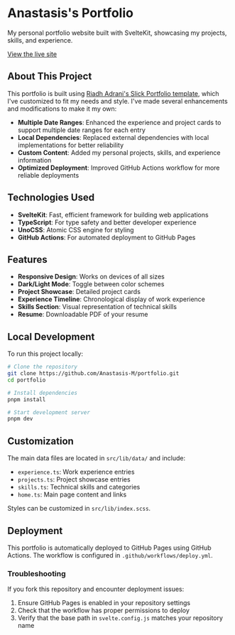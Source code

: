 # Anastasis's Portfolio

My personal portfolio website built with SvelteKit, showcasing my projects, skills, and experience.

[View the live site](https://anastasis.dev)

## About This Project

This portfolio is built using [Riadh Adrani's Slick Portfolio template](https://github.com/RiadhAdrani/slick-portfolio-svelte), which I've customized to fit my needs and style. I've made several enhancements and modifications to make it my own:

- **Multiple Date Ranges**: Enhanced the experience and project cards to support multiple date ranges for each entry
- **Local Dependencies**: Replaced external dependencies with local implementations for better reliability
- **Custom Content**: Added my personal projects, skills, and experience information
- **Optimized Deployment**: Improved GitHub Actions workflow for more reliable deployments

## Technologies Used

- **SvelteKit**: Fast, efficient framework for building web applications
- **TypeScript**: For type safety and better developer experience
- **UnoCSS**: Atomic CSS engine for styling
- **GitHub Actions**: For automated deployment to GitHub Pages

## Features

- **Responsive Design**: Works on devices of all sizes
- **Dark/Light Mode**: Toggle between color schemes
- **Project Showcase**: Detailed project cards
- **Experience Timeline**: Chronological display of work experience
- **Skills Section**: Visual representation of technical skills
- **Resume**: Downloadable PDF of your resume

## Local Development

To run this project locally:

```bash
# Clone the repository
git clone https://github.com/Anastasis-M/portfolio.git
cd portfolio

# Install dependencies
pnpm install

# Start development server
pnpm dev
```

## Customization

The main data files are located in `src/lib/data/` and include:

- `experience.ts`: Work experience entries
- `projects.ts`: Project showcase entries
- `skills.ts`: Technical skills and categories
- `home.ts`: Main page content and links

Styles can be customized in `src/lib/index.scss`.

## Deployment

This portfolio is automatically deployed to GitHub Pages using GitHub Actions. The workflow is configured in `.github/workflows/deploy.yml`.

### Troubleshooting

If you fork this repository and encounter deployment issues:

1. Ensure GitHub Pages is enabled in your repository settings
2. Check that the workflow has proper permissions to deploy
3. Verify that the base path in `svelte.config.js` matches your repository name
